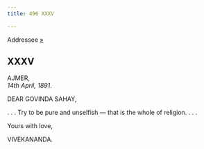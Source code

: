 ```yaml
---
title: 496 XXXV

---
```

  

  
Addressee [»](036_govinda_sahay.htm)

## XXXV

AJMER,  
*14th April, 1891*.

DEAR GOVINDA SAHAY,

. . . Try to be pure and unselfish — that is the whole of religion. . .
. 

Yours with love,

VIVEKANANDA.